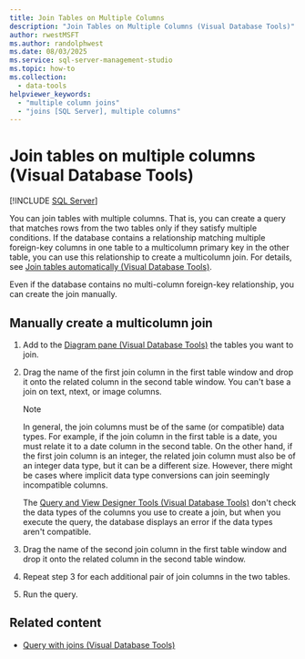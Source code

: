 ```yaml
---
title: Join Tables on Multiple Columns
description: "Join Tables on Multiple Columns (Visual Database Tools)"
author: rwestMSFT
ms.author: randolphwest
ms.date: 08/03/2025
ms.service: sql-server-management-studio
ms.topic: how-to
ms.collection:
  - data-tools
helpviewer_keywords:
  - "multiple column joins"
  - "joins [SQL Server], multiple columns"
---
```

# Join tables on multiple columns (Visual Database Tools)

[!INCLUDE [SQL Server](../includes/applies-to-version/sqlserver.md)]

You can join tables with multiple columns. That is, you can create a query that matches rows from the two tables only if they satisfy multiple conditions. If the database contains a relationship matching multiple foreign-key columns in one table to a multicolumn primary key in the other table, you can use this relationship to create a multicolumn join. For details, see [Join tables automatically (Visual Database Tools)](join-tables-automatically-visual-database-tools.md).

Even if the database contains no multi-column foreign-key relationship, you can create the join manually.

## Manually create a multicolumn join

1. Add to the [Diagram pane (Visual Database Tools)](diagram-pane-visual-database-tools.md) the tables you want to join.

1. Drag the name of the first join column in the first table window and drop it onto the related column in the second table window. You can't base a join on text, ntext, or image columns.

   > [!NOTE]  
   > In general, the join columns must be of the same (or compatible) data types. For example, if the join column in the first table is a date, you must relate it to a date column in the second table. On the other hand, if the first join column is an integer, the related join column must also be of an integer data type, but it can be a different size. However, there might be cases where implicit data type conversions can join seemingly incompatible columns.
   >
   > The [Query and View Designer Tools (Visual Database Tools)](query-and-view-designer-tools-visual-database-tools.md) don't check the data types of the columns you use to create a join, but when you execute the query, the database displays an error if the data types aren't compatible.

1. Drag the name of the second join column in the first table window and drop it onto the related column in the second table window.

1. Repeat step 3 for each additional pair of join columns in the two tables.

1. Run the query.

## Related content

- [Query with joins (Visual Database Tools)](query-with-joins-visual-database-tools.md)
